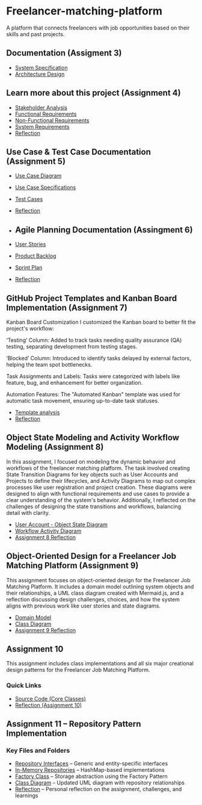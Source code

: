 
# Freelancer-matching-platform
A platform that connects freelancers with job opportunities based on their skills and past projects.

##  Documentation (Assigment 3)
- [System Specification](SPECIFICATION.md)
- [Architecture Design](ARCHITECTURE.md)

## Learn more about this project (Assignment 4)

- [Stakeholder Analysis](STAKEHOLDER_ANALYSIS.md)
- [Functional Requirements](FUNCTIONAL_REQUIREMENTS.md)
- [Non-Functional Requirements](NON_FUNCTIONAL_REQUIREMENTS.md)
- [System Requirements](SYSTEM_REQUIREMENTS.md)
- [Reflection](REFLECTION.md)


## Use Case & Test Case Documentation (Assignment 5)

- [Use Case Diagram](Use_case_diagram.md)
- [Use Case Specifications](Use_case_specifications.md)
- [Test Cases](Test_cases.md)
- [Reflection](Reflection.md)

- ## Agile Planning Documentation (Assingment 6)

- [User Stories](User_stories.md)
- [Product Backlog](Product_backlog.md)
- [Sprint Plan](Sprint_plan.md)
- [Reflection](Reflection.md)


## GitHub Project Templates and Kanban Board Implementation (Assignment 7)
Kanban Board Customization
I customized the Kanban board to better fit the project's workflow:

‘Testing’ Column: Added to track tasks needing quality assurance (QA) testing, separating development from testing stages.

‘Blocked’ Column: Introduced to identify tasks delayed by external factors, helping the team spot bottlenecks.

Task Assignments and Labels: Tasks were categorized with labels like feature, bug, and enhancement for better organization.

Automation Features: The "Automated Kanban" template was used for automatic task movement, ensuring up-to-date task statuses.

- [Template analysis](kanban-explanation.md)
- [Reflection](kanban-reflection.md)

## Object State Modeling and Activity Workflow Modeling (Assignment 8)

In this assignment, I focused on modeling the dynamic behavior and workflows of the freelancer matching platform. The task involved creating State Transition Diagrams for key objects such as User Accounts and Projects to define their lifecycles, and Activity Diagrams to map out complex processes like user registration and project creation. These diagrams were designed to align with functional requirements and use cases to provide a clear understanding of the system's behavior. Additionally, I reflected on the challenges of designing the state transitions and workflows, balancing detail with clarity. 

- [User Account - Object State Diagram](Object_User%20Account.md)
- [Workflow Activity Diagram](Activity_Workflow.md)
- [Assignment 8 Reflection](Assignment%208_Reflection.md)

 ## Object-Oriented Design for a Freelancer Job Matching Platform (Assignment 9)
This assignment focuses on object-oriented design for the Freelancer Job Matching Platform. It includes a domain model outlining system objects and their relationships, a UML class diagram created with Mermaid.js, and a reflection discussing design challenges, choices, and how the system aligns with previous work like user stories and state diagrams.

- [Domain Model](domain_model.md)
- [Class Diagram](class_diagram.md)
- [Assignment 9 Reflection](Assignment%209%20Reflection.md)


##  Assignment 10

This assignment includes class implementations and all six major creational design patterns for the Freelancer Job Matching Platform.

### Quick Links
- [Source Code (Core Classes)](Assignment_10/src)
- [Reflection (Assignment 10)](Reflection-assignment%2010.md)

##  Assignment 11 – Repository Pattern Implementation

### Key Files and Folders

- [Repository Interfaces](Assignment_11/repositories) – Generic and entity-specific interfaces
- [In-Memory Repositories](Assignment_11/repositories/inmemory) – HashMap-based implementations
- [Factory Class](Assignment_11/factories/RepositoryFactory.py) – Storage abstraction using the Factory Pattern
- [Class Diagram](Assignment_11/class_diagram.md) – Updated UML diagram with repository relationships
- [Reflection](Assignment_11/Reflection.md) – Personal reflection on the assignment, challenges, and learnings









